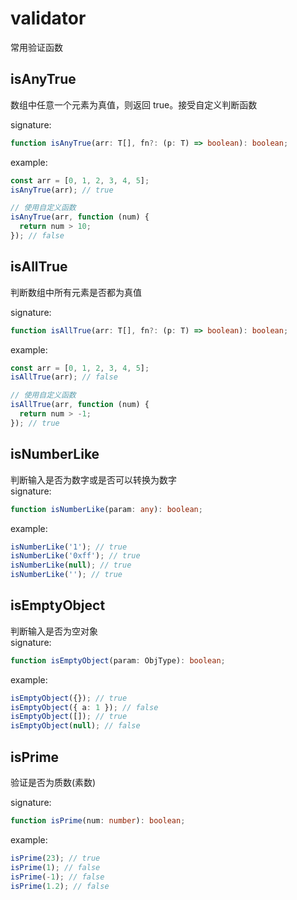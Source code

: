# validator

常用验证函数

## isAnyTrue

数组中任意一个元素为真值，则返回 true。接受自定义判断函数

signature:

```typescript
function isAnyTrue(arr: T[], fn?: (p: T) => boolean): boolean;
```

example:

```typescript
const arr = [0, 1, 2, 3, 4, 5];
isAnyTrue(arr); // true

// 使用自定义函数
isAnyTrue(arr, function (num) {
  return num > 10;
}); // false
```

## isAllTrue

判断数组中所有元素是否都为真值

signature:

```typescript
function isAllTrue(arr: T[], fn?: (p: T) => boolean): boolean;
```

example:

```typescript
const arr = [0, 1, 2, 3, 4, 5];
isAllTrue(arr); // false

// 使用自定义函数
isAllTrue(arr, function (num) {
  return num > -1;
}); // true
```

## isNumberLike

判断输入是否为数字或是否可以转换为数字  
signature:

```typescript
function isNumberLike(param: any): boolean;
```

example:

```typescript
isNumberLike('1'); // true
isNumberLike('0xff'); // true
isNumberLike(null); // true
isNumberLike(''); // true
```

## isEmptyObject

判断输入是否为空对象  
signature:

```typescript
function isEmptyObject(param: ObjType): boolean;
```

example:

```typescript
isEmptyObject({}); // true
isEmptyObject({ a: 1 }); // false
isEmptyObject([]); // true
isEmptyObject(null); // false
```

## isPrime

验证是否为质数(素数)

signature:

```typescript
function isPrime(num: number): boolean;
```

example:

```typescript
isPrime(23); // true
isPrime(1); // false
isPrime(-1); // false
isPrime(1.2); // false
```
